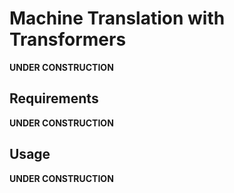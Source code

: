 # Machine Translation with Transformers

**UNDER CONSTRUCTION**

## Requirements
**UNDER CONSTRUCTION**

## Usage
**UNDER CONSTRUCTION**
